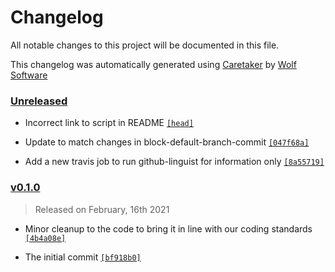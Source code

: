 # Changelog

All notable changes to this project will be documented in this file.


This changelog was automatically generated using [Caretaker](https://github.com/DevelopersToolbox/caretaker) by [Wolf Software](https://github.com/WolfSoftware)

### [Unreleased](https://github.com/GitToolbox/prompt-default-branch-commit/compare/v0.1.1...HEAD)

- Incorrect link to script in README [`[head]`](https://github.com/GitToolbox/prompt-default-branch-commit/commit/)

- Update to match changes in block-default-branch-commit [`[047f68a]`](https://github.com/GitToolbox/prompt-default-branch-commit/commit/047f68a33c32c9bac8fb05d360264404d7d6ad99)

- Add a new travis job to run github-linguist for information only [`[8a55719]`](https://github.com/GitToolbox/prompt-default-branch-commit/commit/8a5571992ee3e25d42142e89fb6c32a8cb14d5a8)

### [v0.1.0](https://github.com/GitToolbox/prompt-default-branch-commit/releases/v0.1.0)

> Released on February, 16th 2021

- Minor cleanup to the code to bring it in line with our coding standards [`[4b4a08e]`](https://github.com/GitToolbox/prompt-default-branch-commit/commit/4b4a08e59e12361a8d191f6dc80b907d196fef48)

- The initial commit [`[bf918b0]`](https://github.com/GitToolbox/prompt-default-branch-commit/commit/bf918b005d845cd8d625b126427fc37bddd84ab7)

